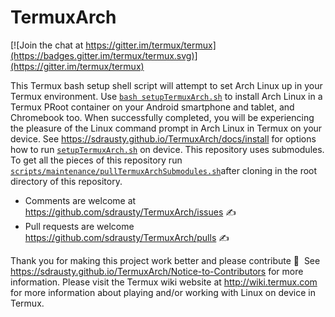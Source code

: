 TermuxArch
===============
[![Join the chat at https://gitter.im/termux/termux](https://badges.gitter.im/termux/termux.svg)](https://gitter.im/termux/termux)

This Termux bash setup shell script will attempt to set Arch Linux up in your Termux environment.  Use [`bash setupTermuxArch.sh`](setupTermuxArch.sh) to install Arch Linux in a Termux PRoot container on your Android smartphone and tablet, and Chromebook too.  When successfully completed, you will be experiencing the pleasure of the Linux command prompt in Arch Linux in Termux on your device.  See https://sdrausty.github.io/TermuxArch/docs/install for options how to run [`setupTermuxArch.sh`](https://sdrausty.github.io/TermuxArch/setupTermuxArch.sh) on device.  This repository uses submodules.  To get all the pieces of this repository run [`scripts/maintenance/pullTermuxArchSubmodules.sh`](scripts/maintenance/pullTermuxArchSubmodules.sh)after cloning in the root directory of this repository.  

* Comments are welcome at https://github.com/sdrausty/TermuxArch/issues ✍ 
* Pull requests are welcome https://github.com/sdrausty/TermuxArch/pulls ✍ 

Thank you for making this project work better and please contribute 🔆  See https://sdrausty.github.io/TermuxArch/Notice-to-Contributors for more information.  Please visit the Termux wiki website at http://wiki.termux.com for more information about playing and/or working with Linux on device in Termux.


